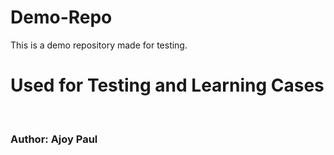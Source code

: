 # Demo-Repo
This is a demo repository made for testing.
<h1>Used for Testing and Learning Cases</h1>
<br/>
<h3>Author: Ajoy Paul</h3>
